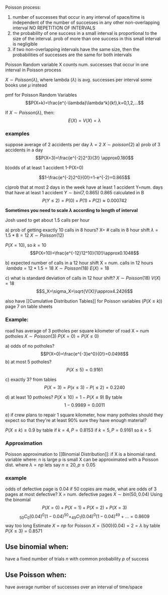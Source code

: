 
Poisson process:
1) number of successes that occur in any interval of space/time is independent of the number of successes in any other non-overlapping interval NO REPETITION OF INTERVALS
2) the probability of one success in a small interval is proportional to the size of the interval. prob of more than one success in this small interval is negligible
3) if two non-overlapping intervals have the same size, then the probabilities of successes are the same for both intervals


Poisson Random variable X counts num. successes that occur in one interval in Poisson process

 $X\sim{}Poisson(\lambda)$, where lambda $(\lambda)$ is avg. successes per interval
 some books use $\mu$ instead
 
pmf for Poisson Random Variables
$$P(X=k)=\frac{e^{-\lambda}\lambda^k}{k!},k=0,1,2,...$$

If  $X \sim{}Poisson(\lambda)$, then:
$$E(X)=V(X)=\lambda$$
### examples
suppose average of 2 accidents per day
$\lambda=2$
$X\sim{}poisson(2)$
a) prob of 3 accidents in a day
$$P(X=3)=\frac{e^{-2}2^3}{3!} \approx0.180$$

b)odds of at least 1 accident
1-P(X=0)

$$1-\frac{e^{-2}2^0}{0!}=1-e^{-2}=0.865$$

c)prob that at most 2 days in the week have at least 1 accident
Y=num. days that have at least 1 accident
$Y\sim{}bin(7,0.865)$
0.865 calculated in B
$$P(Y\leq2)=P(0)+P(1)+P(2)\approx0.000742$$

**Sometimes you need to scale $\lambda$ according to length of interval**

Josh used to get about 1.5 calls per hour

a) prob of getting exactly 10 calls in 8 hours?
X= # calls in 8 hour shift
$\lambda = 1.5*8=12$
$X\sim{}Poisson(12)$

$P(X=10)$, so $k=10$
$$P(X=10)=\frac{e^{-12}12^10}{10!}\approx0.1048$$

b) expected number of calls in a 12 hour shift
X = num. calls in 12 hours
$\ lambda = 12*1.5=18$
$X \sim{}Poisson(18)$
$E(X)=18$

c) what is standard deviation of calls in 12 hour shift?
$X \sim{}Poisson(18)$
$V(X)=18$
$$S_X=\sigma_X=\sqrt{V(X)}\approx4.2426$$


also have [[Cumulative Distribution Tables]] for Poisson variables
$(P(X\leq{}k))$
page 7 on table sheets

### Example:
road has average of 3 potholes per square kilometer of road
X = num potholes
$X\sim{}Poisson(3)$
$P(X=0)=P(X\leq0)$

a) odds of no potholes?
 $$P(X=0)=\frac{e^{-3}e^0}{0!}=0.0498$$
b) at most 5 potholes?
$$P(X\leq5)=0.9161$$

c) exactly 3?
from tables
$$P(X=3)=P(x\leq3)-P(\leq2)=0.2240$$

d) at least 10 potholes?
$P(X\geq{}10)=1-P(X\leq9)$ By table
$$1-0.9989= 0.0011$$

e) if crew plans to repair 1 square kilometer, how many potholes should they expect so that they're at least 90% sure they have enough material?

$P(X\leq{}k)\geq0.9$ by table
if $k=4, P = 0.8153$
if $k=5, P=0.9161$
so $k=5$

### Approximation

Poisson approximation to [[Binomial Distribution]]:
if X is a binomial rand. variable where:
n is large
p is small
X can be approximated with a Poisson dist. where
$\lambda=np$
 lets say $n\geq20,p\leq0.05$


### example

odds of defective page is 0.04
if 50 copies are made, what are odds of 3 pages at most defective?
X = num. defective pages
$X\sim{}bin(50,0.04)$
Using the binomial
$$P(X=0)+P(X=1)+P(X=2)+P(X=3)$$
$$ _{50}C_0(0.04)^0(1-0.04)^{50}+_{49}C_1(0.04)^0(1-0.04)^{49}+...=0.8609$$
way too long
Estimate $X=np$ for Poisson
$X=(500)(0.04)=2=\lambda$
by table
$P(X\leq3)=0.8571$

## Use binomial when:
have a fixed number of trials $n$ with common probability $p$ of success

## Use Poisson when:
have average number of successes over an interval of time/space